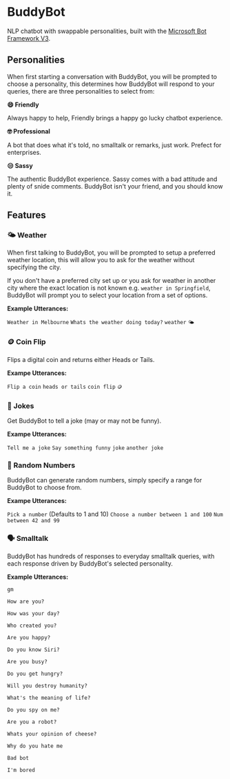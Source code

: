 # BuddyBot

NLP chatbot with swappable personalities, built with the [Microsoft Bot Framework V3](https://github.com/microsoft/BotBuilder-V3).

## Personalities

When first starting a conversation with BuddyBot, you will be prompted to choose a personality, this determines how BuddyBot will respond to your queries, there are three personalities to select from:

**😄 Friendly**

Always happy to help, Friendly brings a happy go lucky chatbot experience. 


**🤓 Professional**

A bot that does what it's told, no smalltalk or remarks, just work. Prefect for enterprises. 


**😒 Sassy**

The authentic BuddyBot experience. Sassy comes with a bad attitude and plenty of snide comments. BuddyBot isn't your friend, and you should know it.

## Features

### 🌤 Weather

When first talking to BuddyBot, you will be prompted to setup a preferred weather location, this will allow you to ask for the weather without specifying the city. 

If you don't have a preferred city set up or you ask for weather in another city where the exact location is not known e.g. `weather in Springfield`, BuddyBot will prompt you to select your location from a set of options.

**Example Utterances:**

`Weather in Melbourne`
`Whats the weather doing today?`
`weather`
`🌤`

### 🪙 Coin Flip

Flips a digital coin and returns either Heads or Tails. 

**Exampe Utterances:**

`Flip a coin`
`heads or tails`
`coin flip`
`🪙`

### 🤣 Jokes

Get BuddyBot to tell a joke (may or may not be funny).

**Exampe Utterances:**

`Tell me a joke`
`Say something funny`
`joke`
`another joke`

### 🎲 Random Numbers

BuddyBot can generate random numbers, simply specify a range for BuddyBot to choose from. 

**Exampe Utterances:**

`Pick a number` (Defaults to 1 and 10)
`Choose a number between 1 and 100`
`Num between 42 and 99`

### 🗣 Smalltalk

BuddyBot has hundreds of responses to everyday smalltalk queries, with each response driven by BuddyBot's selected personality. 

**Example Utterances:**

`gm`

`How are you?`

`How was your day?`

`Who created you?`

`Are you happy?`

`Do you know Siri?`

`Are you busy?`

`Do you get hungry?`

`Will you destroy humanity?`

`What's the meaning of life?`

`Do you spy on me?`

`Are you a robot?`

`Whats your opinion of cheese?`

`Why do you hate me`

`Bad bot`

`I'm bored`




